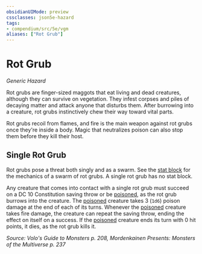 ```yaml
---
obsidianUIMode: preview
cssclasses: json5e-hazard
tags:
- compendium/src/5e/vgm
aliases: ["Rot Grub"]
---
```

# Rot Grub
*Generic Hazard*  

Rot grubs are finger-sized maggots that eat living and dead creatures, although they can survive on vegetation. They infest corpses and piles of decaying matter and attack anyone that disturbs them. After burrowing into a creature, rot grubs instinctively chew their way toward vital parts.

Rot grubs recoil from flames, and fire is the main weapon against rot grubs once they're inside a body. Magic that neutralizes poison can also stop them before they kill their host.

## Single Rot Grub

Rot grubs pose a threat both singly and as a swarm. See the [stat block](b_swarm-of-rot-grubs-mpmm.md) for the mechanics of a swarm of rot grubs. A single rot grub has no stat block.

Any creature that comes into contact with a single rot grub must succeed on a DC 10 Constitution saving throw or be [poisoned](_conditions.md#poisoned), as the rot grub burrows into the creature. The [poisoned](_conditions.md#poisoned) creature takes 3 (`1d6`) poison damage at the end of each of its turns. Whenever the [poisoned](_conditions.md#poisoned) creature takes fire damage, the creature can repeat the saving throw, ending the effect on itself on a success. If the [poisoned](_conditions.md#poisoned) creature ends its turn with 0 hit points, it dies, as the rot grub kills it.

*Source: Volo's Guide to Monsters p. 208, Mordenkainen Presents: Monsters of the Multiverse p. 237*
